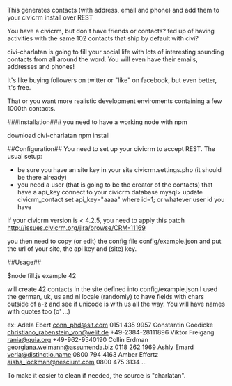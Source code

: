 This generates contacts (with address, email and phone) and add them to your civicrm install over REST

You have a civicrm, but don't have friends or contacts? fed up of having activities with the same 102 contacts that ship by default with civi?

civi-charlatan is going to fill your social life with lots of interesting sounding contacts from all around the word. You will even have their emails, addresses and phones!

It's like buying followers on twitter or "like" on facebook, but even better, it's free.
 
That or you want more realistic development enviroments containing a few 1000th contacts.

###Installation###
you need to have a working node with npm

download civi-charlatan
npm install

##Configuration##
You need to set up your civicrm to accept REST. The usual setup:
- be sure you have an site key in your site civicrm.settings.php (it should be there already)
- you need a user (that is going to be the creator of the contacts) that have a api_key
connect to your civicrm database
mysql> update civicrm_contact set api_key="aaaa" where id=1;
or whatever user id you have

If your civicrm version is < 4.2.5,  you need to apply this patch
http://issues.civicrm.org/jira/browse/CRM-11169

you then need to copy (or edit) the config file config/example.json
and put the url of your site, the api key and (site) key.

##Usage##

$node fill.js example 42

will create 42 contacts in the site defined into config/example.json
I used the german, uk, us and nl locale (randomly) to have fields with chars outside of a-z and see if unicode is with us all the way. You will have names with quotes too (o' ...)

ex:
Adela Ebert conn_phd@sit.com  0151 435 9957
Constantin Goedicke christiano_rabenstein_von@velit.de  +49-2384-28111896
Viktor Freigang rania@quia.org  +49-962-9540190
Collin Erdman georgiana.weimann@assumenda.biz 0118 262 1969
Ashly Emard verla@distinctio.name 0800 794 4163
Amber Effertz aisha_lockman@nesciunt.com  0800 475 3134
...

To make it easier to clean if needed, the source is "charlatan". 
